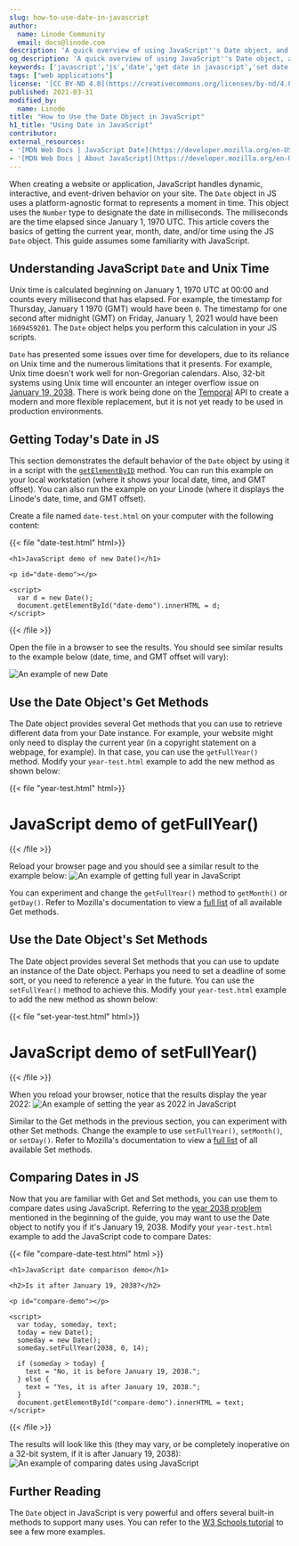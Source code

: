 ```yaml
---
slug: how-to-use-date-in-javascript
author:
  name: Linode Community
  email: docs@linode.com
description: 'A quick overview of using JavaScript''s Date object, and its set methods, and get methods. You learn how to get dates, set dates, and compare dates using a simple HTML file.'
og_description: 'A quick overview of using JavaScript''s Date object, and its set methods, and get methods. You learn how to get dates, set dates, and compare dates using a simple HTML file.'
keywords: ['javascript','js','date','get date in javascript','set date in javascript','compare date in javascript']
tags: ["web applications"]
license: '[CC BY-ND 4.0](https://creativecommons.org/licenses/by-nd/4.0)'
published: 2021-03-31
modified_by:
  name: Linode
title: "How to Use the Date Object in JavaScript"
h1_title: "Using Date in JavaScript"
contributor:
external_resources:
- '[MDN Web Docs | JavaScript Date](https://developer.mozilla.org/en-US/docs/Web/JavaScript/Reference/Global_Objects/Date)'
- '[MDN Web Docs | About JavaScript](https://developer.mozilla.org/en-US/docs/Web/JavaScript/About_JavaScript)'
---
```

When creating a website or application, JavaScript handles dynamic, interactive, and event-driven behavior on your site. The `Date` object in JS uses a platform-agnostic format to represents a moment in time. This object uses the `Number` type to designate the date in milliseconds. The milliseconds are the time elapsed since January 1, 1970 UTC. This article covers the basics of getting the current year, month, date, and/or time using the JS `Date` object. This guide assumes some familiarity with JavaScript.

## Understanding JavaScript `Date` and Unix Time

Unix time is calculated beginning on January 1, 1970 UTC at 00:00 and counts every millisecond that has elapsed. For example, the timestamp for Thursday, January 1 1970 (GMT) would have been `0`. The timestamp for one second after midnight (GMT) on Friday, January 1, 2021 would have been `1609459201`. The `Date` object helps you perform this calculation in your JS scripts.

`Date` has presented some issues over time for developers, due to its reliance on Unix time and the numerous limitations that it presents. For example, Unix time doesn't work well for non-Gregorian calendars. Also, 32-bit systems using Unix time will encounter an integer overflow issue on [January 19, 2038](https://en.wikipedia.org/wiki/Year_2038_problem). There is work being done on the [Temporal](https://tc39.es/proposal-temporal/docs/index.html) API to create a modern and more flexible replacement, but it is not yet ready to be used in production environments.

## Getting Today's Date in JS

This section demonstrates the default behavior of the `Date` object by using it in a script with the [`getElementByID`](https://developer.mozilla.org/en-US/docs/Web/API/Document/getElementById) method. You can run this example on your local workstation (where it shows your local date, time, and GMT offset). You can also run the example on your Linode (where it displays the Linode's date, time, and GMT offset).

Create a file named `date-test.html` on your computer with the following content:

{{< file "date-test.html" html>}}
<html>
  <body>

    <h1>JavaScript demo of new Date()</h1>

    <p id="date-demo"></p>

    <script>
      var d = new Date();
      document.getElementById("date-demo").innerHTML = d;
    </script>

  </body>
</html>
{{< /file >}}

Open the file in a browser to see the results. You should see similar results to the example below (date, time, and GMT offset will vary):

![An example of new Date](js-demo-new-date.png)

## Use the Date Object's Get Methods

The Date object provides several Get methods that you can use to retrieve different data from your Date instance. For example, your website might only need to display the current year (in a copyright statement on a webpage, for example). In that case, you can use the `getFullYear()` method. Modify your `year-test.html` example to add the new method as shown below:

{{< file "year-test.html" html>}}
<html>
  <body>

  <h1>JavaScript demo of getFullYear()</h1>

  <p id="year-demo"></p>

  <script>
    var d = new Date();
    document.getElementById("year-demo").innerHTML = d.getFullYear();
  </script>

  </body>
</html>
{{< /file >}}

Reload your browser page and you should see a similar result to the example below:
![An example of getting full year in JavaScript](js-demo-get-full-year.png)

You can experiment and change the `getFullYear()` method to `getMonth()` or `getDay()`. Refer to Mozilla's documentation to view a [full list](https://developer.mozilla.org/en-US/docs/Web/JavaScript/Reference/Global_Objects/Date#instance_methods) of all available Get methods.

## Use the Date Object's Set Methods

The Date object provides several Set methods that you can use to update an instance of the Date object. Perhaps you need to set a deadline of some sort, or you need to reference a year in the future. You can use the `setFullYear()` method to achieve this. Modify your `year-test.html` example to add the new method as shown below:

{{< file "set-year-test.html" html>}}
<html>
  <body>

  <h1>JavaScript demo of setFullYear()</h1>

  <p id="set-demo"></p>

  <script>
    var d = new Date();
    d.setFullYear(2022);
    document.getElementById("set-demo").innerHTML = d;
  </script>

  </body>
</html>
{{< /file >}}

When you reload your browser, notice that the results display the year 2022:
![An example of setting the year as 2022 in JavaScript](js-demo-set-year.png)

Similar to the Get methods in the previous section, you can experiment with other Set methods. Change the example to use `setFullYear()`, `setMonth()`, or `setDay()`. Refer to Mozilla's documentation to view a [full list](https://developer.mozilla.org/en-US/docs/Web/JavaScript/Reference/Global_Objects/Date#instance_methods) of all available Set methods.

## Comparing Dates in JS

Now that you are familiar with Get and Set methods, you can use them to compare dates using JavaScript. Referring to the [year 2038 problem](https://en.wikipedia.org/wiki/Year_2038_problem) mentioned in the beginning of the guide, you may want to use the Date object to notify you if it's January 19, 2038. Modify your `year-test.html` example to add the JavaScript code to compare Dates:

{{< file "compare-date-test.html" html >}}
<html>
  <body>

    <h1>JavaScript date comparison demo</h1>

    <h2>Is it after January 19, 2038?</h2>

    <p id="compare-demo"></p>

    <script>
      var today, someday, text;
      today = new Date();
      someday = new Date();
      someday.setFullYear(2038, 0, 14);

      if (someday > today) {
        text = "No, it is before January 19, 2038.";
      } else {
        text = "Yes, it is after January 19, 2038.";
      }
      document.getElementById("compare-demo").innerHTML = text;
    </script>

  </body>
</html>
{{< /file >}}

The results will look like this (they may vary, or be completely inoperative on a 32-bit system, if it is after January 19, 2038):
![An example of comparing dates using JavaScript](js-demo-compare-dates.png)

## Further Reading

The `Date` object in JavaScript is very powerful and offers several built-in methods to support many uses. You can refer to the [W3 Schools tutorial](https://www.w3schools.com/js/js_dates.asp) to see a few more examples.